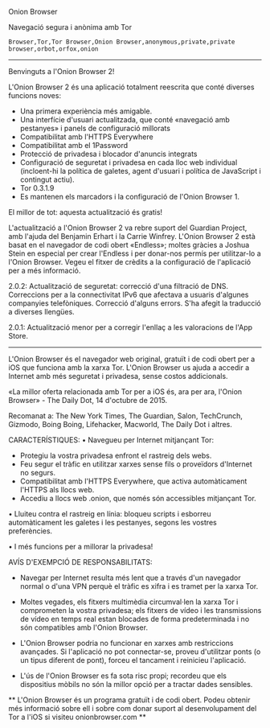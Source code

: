 Onion Browser

Navegació segura i anònima amb Tor

`Browser,Tor,Tor Browser,Onion Browser,anonymous,private,private browser,orbot,orfox,onion`

---

Benvinguts a l'Onion Browser 2!

L'Onion Browser 2 és una aplicació totalment reescrita que conté diverses funcions noves:

* Una primera experiència més amigable.
* Una interfície d'usuari actualitzada, que conté «navegació amb pestanyes» i panels de configuració millorats
* Compatibilitat amb l'HTTPS Everywhere
* Compatibilitat amb el 1Password
* Protecció de privadesa i blocador d'anuncis integrats
* Configuració de seguretat i privadesa en cada lloc web individual (incloent-hi la política de galetes, agent d'usuari i política de JavaScript i contingut actiu).
* Tor 0.3.1.9
* Es mantenen els marcadors i la configuració de l'Onion Browser 1.

El millor de tot: aquesta actualització és gratis!

L'actualització a l'Onion Browser 2 va rebre suport del Guardian Project, amb l'ajuda del Benjamin Erhart i la Carrie Winfrey. L'Onion Browser 2 està basat en el navegador de codi obert «Endless»; moltes gràcies a Joshua Stein en especial per crear l'Endless i per donar-nos permís per utilitzar-lo a l'Onion Browser. Vegeu el fitxer de crèdits a la configuració de l'aplicació per a més informació.

2.0.2: Actualització de seguretat: correcció d'una filtració de DNS. Correccions per a la connectivitat IPv6 que afectava a usuaris d'algunes companyies telefòniques. Correcció d'alguns errors. S'ha afegit la traducció a diverses llengües.

2.0.1: Actualització menor per a corregir l'enllaç a les valoracions de l'App Store.

---

L'Onion Browser és el navegador web original, gratuït i de codi obert per a iOS que funciona amb la xarxa Tor. L'Onion Browser us ajuda a accedir a Internet amb més seguretat i privadesa, sense costos addicionals.

«La millor oferta relacionada amb Tor per a iOS és, ara per ara, l'Onion Browser» - The Daily Dot, 14 d'octubre de 2015.

Recomanat a:  The New York Times, The Guardian, Salon, TechCrunch, Gizmodo, Boing Boing, Lifehacker, Macworld, The Daily Dot i altres.

CARACTERÍSTIQUES:
• Navegueu per Internet mitjançant Tor:
- Protegiu la vostra privadesa enfront el rastreig dels webs.
- Feu segur el tràfic en utilitzar xarxes sense fils o proveïdors d'Internet no segurs. 
- Compatibilitat amb l'HTTPS Everywhere, que activa automàticament l'HTTPS als llocs web.
- Accediu a llocs web .onion, que només són accessibles mitjançant Tor.

• Lluiteu contra el rastreig en línia: bloqueu scripts i esborreu automàticament les galetes i les pestanyes, segons les vostres preferències.

• I més funcions per a millorar la privadesa!

AVÍS D'EXEMPCIÓ DE RESPONSABILITATS:
- Navegar per Internet resulta més lent que a través d'un navegador normal o d'una VPN perquè el tràfic es xifra i es tramet per la xarxa Tor.

- Moltes vegades, els fitxers multimèdia circumval·len la xarxa Tor i comprometen la vostra privadesa; els fitxers de vídeo i les transmissions de vídeo en temps real estan blocades de forma predeterminada i no són compatibles amb l'Onion Browser.

- L'Onion Browser podria no funcionar en xarxes amb restriccions avançades. Si l'aplicació no pot connectar-se, proveu d'utilitzar ponts (o un tipus diferent de pont), forceu el tancament i reinicieu l'aplicació.

- L'ús de l'Onion Browser es fa sota risc propi; recordeu que els dispositius mòbils no són la millor opció per a tractar dades sensibles.

** L'Onion Browser és un programa gratuït i de codi obert. Podeu obtenir més informació sobre ell i sobre com donar suport al desenvolupament del Tor a l'iOS si visiteu onionbrowser.com **

